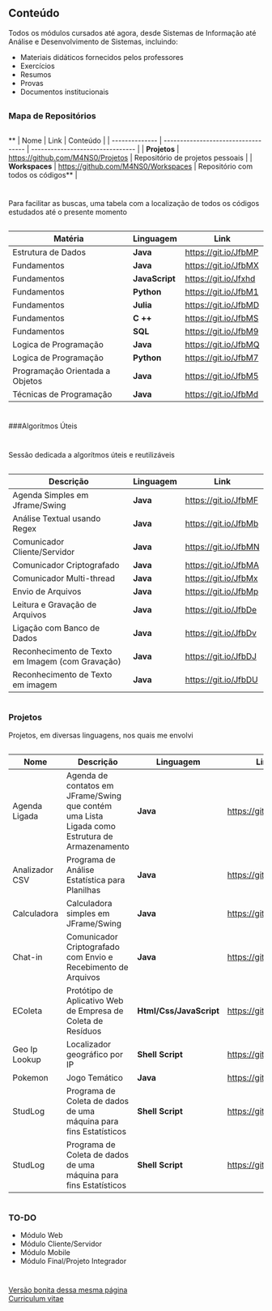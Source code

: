 ## Conteúdo

Todos os módulos cursados até agora, desde Sistemas de Informação até Análise e Desenvolvimento de Sistemas, incluindo:

  + Materiais didáticos fornecidos pelos professores
  + Exercícios
  + Resumos
  + Provas
  + Documentos institucionais

##

### Mapa de Repositórios

##
##
**
| Nome           | Link                                | Conteúdo                         |
| -------------- | ----------------------------------- | -------------------------------- |
| **Projetos**   | https://github.com/M4NS0/Projetos   | Repositório de projetos pessoais |
| **Workspaces** | https://github.com/M4NS0/Workspaces | Repositório com todos os códigos** |

#
#

Para facilitar as buscas, uma tabela com  a localização de todos os códigos estudados até o presente momento 

##

| Matéria                         | Linguagem  | Link                 |
| ------------------------------- | ---------- | -------------------- |
| Estrutura de Dados              | **Java**   | https://git.io/JfbMP |
| Fundamentos                     | **Java**   | https://git.io/JfbMX |
| Fundamentos                     | **JavaScript**   | https://git.io/Jfxhd |
| Fundamentos                     | **Python** | https://git.io/JfbM1 |
| Fundamentos                     | **Julia**  | https://git.io/JfbMD |
| Fundamentos                     | **C ++**   | https://git.io/JfbMS |
| Fundamentos                     | **SQL**    | https://git.io/JfbM9 |
| Logica de Programação           | **Java**   | https://git.io/JfbMQ |
| Logica de Programação           | **Python** | https://git.io/JfbM7 |
| Programação Orientada a Objetos | **Java**   | https://git.io/JfbM5 |
| Técnicas de Programação         | **Java**   | https://git.io/JfbMd |

#

###Algorítmos Úteis

#
Sessão dedicada a algorítmos úteis e reutilizáveis
##

| Descrição                                        | Linguagem | Link                 |
| ------------------------------------------------ | --------- | -------------------- |
| Agenda Simples em Jframe/Swing                   | **Java**  | https://git.io/JfbMF |
| Análise Textual usando Regex                     | **Java**  | https://git.io/JfbMb |
| Comunicador Cliente/Servidor                     | **Java**  | https://git.io/JfbMN |
| Comunicador Criptografado                        | **Java**  | https://git.io/JfbMA |
| Comunicador Multi-thread                         | **Java**  | https://git.io/JfbMx |
| Envio de Arquivos                                | **Java**  | https://git.io/JfbMp |
| Leitura e Gravação de Arquivos                   | **Java**  | https://git.io/JfbDe |
| Ligação com Banco de Dados                       | **Java**  | https://git.io/JfbDv |
| Reconhecimento de Texto em Imagem (com Gravação) | **Java**  | https://git.io/JfbDJ |
| Reconhecimento de Texto em imagem                | **Java**  | https://git.io/JfbDU |

#

### Projetos 

Projetos, em diversas linguagens, nos quais me envolvi
##
| Nome | Descrição | Linguagem | Link |
| ------ | ------ | ------ |------ |
| Agenda Ligada | Agenda de contatos em JFrame/Swing que contém uma Lista Ligada como Estrutura de Armazenamento  | **Java** |https://git.io/JfbDk|
| Analizador CSV | Programa de Análise Estatística para Planilhas | **Java** |https://git.io/JfbDI|
| Calculadora | Calculadora simples em JFrame/Swing | **Java** |https://git.io/JfbDL |
| Chat-in | Comunicador Criptografado com Envio e Recebimento de Arquivos | **Java** | https://git.io/JfbDt |
| EColeta | Protótipo de Aplicativo Web de Empresa de Coleta de Resíduos | **Html/Css/JavaScript** | https://git.io/JfbDq |va**                | https://git.io/JfbDY |
| Geo Ip Lookup | Localizador geográfico por IP | **Shell Script** | https://git.io/JfbDm |
| Pokemon | Jogo Temático | **Java** |https://git.io/JfbDY |
| StudLog | Programa de Coleta de dados de uma máquina para fins Estatísticos |**Shell Script** | https://git.io/JfbDO |
| StudLog        | Programa de Coleta de dados de uma máquina para fins Estatísticos                              | **Shell Script**        | https://git.io/JfbDO |

#

### TO-DO

 - Módulo Web
 - Módulo Cliente/Servidor
 - Módulo Mobile
 - Módulo Final/Projeto Integrador

#
#
#

[Versão bonita dessa mesma página](https://m4ns0.github.io/)  
[Curriculum vitae](https://)  
